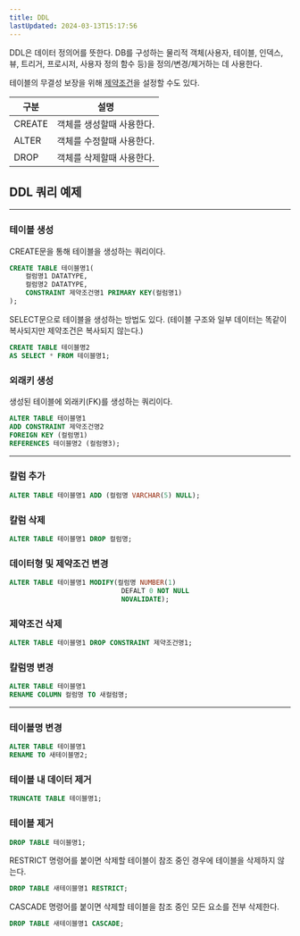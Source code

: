 ```yaml
---
title: DDL
lastUpdated: 2024-03-13T15:17:56
---
```

<p>
DDL은 데이터 정의어를 뜻한다. DB를 구성하는 물리적 객체(사용자, 테이블, 인덱스, 뷰, 트리거, 프로시저, 사용자 정의 함수 등)을 정의/변경/제거하는 데 사용한다.
</p>
<p>
테이블의 무결성 보장을 위해 <a href="./제약조건.md">제약조건</a>을 설정할 수도 있다. 
</p>

|구분|설명|
|-|-|
|CREATE|객체를 생성할때 사용한다.|
|ALTER|객체를 수정할때 사용한다.|
|DROP|객체를 삭제할때 사용한다.|

## DDL 쿼리 예제
---
### 테이블 생성
CREATE문을 통해 테이블을 생성하는 쿼리이다. 
```sql
CREATE TABLE 테이블명1(
    컬럼명1 DATATYPE,
    컬럼명2 DATATYPE,
    CONSTRAINT 제약조건명1 PRIMARY KEY(컬럼명1)
);
```
SELECT문으로 테이블을 생성하는 방법도 있다. (테이블 구조와 일부 데이터는 똑같이 복사되지만 제약조건은 복사되지 않는다.)
```sql
CREATE TABLE 테이블명2
AS SELECT * FROM 테이블명1;
```
### 외래키 생성
생성된 테이블에 외래키(FK)를 생성하는 쿼리이다. 
```sql
ALTER TABLE 테이블명1
ADD CONSTRAINT 제약조건명2 
FOREIGN KEY (컬럼명1)
REFERENCES 테이블명2 (컬럼명3);
```
---
### 칼럼 추가
```sql
ALTER TABLE 테이블명1 ADD (컬럼명 VARCHAR(5) NULL);  
```
### 칼럼 삭제
```sql
ALTER TABLE 테이블명1 DROP 컬럼명;  
```
### 데이터형 및 제약조건 변경
``` sql
ALTER TABLE 테이블명1 MODIFY(컬럼명 NUMBER(1)
                            DEFALT 0 NOT NULL
                            NOVALIDATE);  
```
### 제약조건 삭제
```sql
ALTER TABLE 테이블명1 DROP CONSTRAINT 제약조건명1;  
```
### 칼럼명 변경
```sql
ALTER TABLE 테이블명1
RENAME COLUMN 컬럼명 TO 새컬럼명;  
```
---
### 테이블명 변경
```sql
ALTER TABLE 테이블명1
RENAME TO 새테이블명2;  
```
### 테이블 내 데이터 제거
```sql
TRUNCATE TABLE 테이블명1;
```
### 테이블 제거
```sql
DROP TABLE 테이블명1;
```
RESTRICT 명령어를 붙이면 삭제할 테이블이 참조 중인 경우에 테이블을 삭제하지 않는다.
```sql
DROP TABLE 새테이블명1 RESTRICT;
```
CASCADE 명령어를 붙이면 삭제할 테이블을 참조 중인 모든 요소를 전부 삭제한다.
```sql
DROP TABLE 새테이블명1 CASCADE;
```
